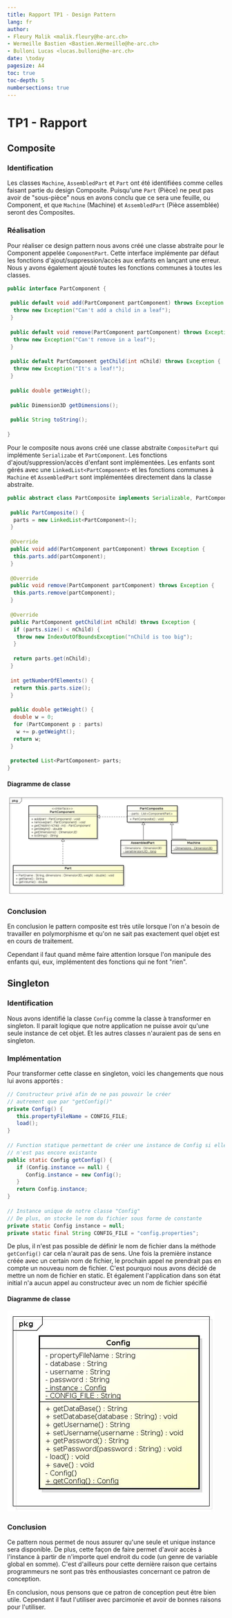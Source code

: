 ```yaml
---
title: Rapport TP1 - Design Pattern
lang: fr
author:
- Fleury Malik <malik.fleury@he-arc.ch>
- Wermeille Bastien <Bastien.Wermeille@he-arc.ch>
- Bulloni Lucas <lucas.bulloni@he-arc.ch>
date: \today
pagesize: A4
toc: true
toc-depth: 5
numbersections: true
---
```


# TP1 - Rapport

## Composite

### Identification

Les classes `Machine`, `AssembledPart` et `Part` ont été identifiées comme celles faisant partie du design Composite. Puisqu'une `Part` (Pièce) ne peut pas avoir de "sous-pièce" nous en avons conclu que ce sera une feuille, ou Component, et que `Machine` (Machine) et `AssembledPart` (Pièce assemblée) seront des Composites.

### Réalisation

Pour réaliser ce design pattern nous avons créé une classe abstraite pour le Component appelée `ComponentPart`. Cette interface implémente par défaut les fonctions d'ajout/suppression/accès aux enfants en lançant une erreur. Nous y avons également ajouté toutes les fonctions communes à toutes les classes.

```java
public interface PartComponent {

 public default void add(PartComponent partComponent) throws Exception {
  throw new Exception("Can't add a child in a leaf");
 }

 public default void remove(PartComponent partComponent) throws Exception {
  throw new Exception("Can't remove in a leaf");
 }

 public default PartComponent getChild(int nChild) throws Exception {
  throw new Exception("It's a leaf!");
 }

 public double getWeight();

 public Dimension3D getDimensions();

 public String toString();

}
```

Pour le composite nous avons créé une classe abstraite `CompositePart` qui implémente `Serializabe` et `PartComponent`. Les fonctions d'ajout/suppression/accès d'enfant sont implémentées. Les enfants sont gérés avec une `LinkedList<PartComponent>` et les fonctions communes à `Machine` et `AssembledPart` sont implémentées directement dans la classe abstraite.


```java
public abstract class PartComposite implements Serializable, PartComponent {

 public PartComposite() {
  parts = new LinkedList<PartComponent>();
 }

 @Override
 public void add(PartComponent partComponent) throws Exception {
  this.parts.add(partComponent);
 }

 @Override
 public void remove(PartComponent partComponent) throws Exception {
  this.parts.remove(partComponent);
 }

 @Override
 public PartComponent getChild(int nChild) throws Exception {
  if (parts.size() < nChild) {
   throw new IndexOutOfBoundsException("nChild is too big");
  }

  return parts.get(nChild);
 }

 int getNumberOfElements() {
  return this.parts.size();
 }

 public double getWeight() {
  double w = 0;
  for (PartComponent p : parts)
   w += p.getWeight();
  return w;
 }

 protected List<PartComponent> parts;
}
```

#### Diagramme de classe

![Composite](composite.jpg)

### Conclusion

En conclusion le pattern composite est très utile lorsque l'on n'a besoin de travailler en polymorphisme et qu'on ne sait pas exactement quel objet est en cours de traitement.

Cependant il faut quand même faire attention lorsque l'on manipule des enfants qui, eux, implémentent des fonctions qui ne font "rien".

## Singleton
### Identification
Nous avons identifié la classe `Config` comme la classe à transformer en singleton. Il parait logique que notre application ne puisse avoir qu'une seule instance de cet objet. Et les autres classes n'auraient pas de sens en singleton.

### Implémentation

Pour transformer cette classe en singleton, voici les changements que nous lui avons apportés :

```java
// Constructeur privé afin de ne pas pouvoir le créer
// autrement que par "getConfig()"
private Config() {
   this.propertyFileName = CONFIG_FILE;
   load();
}

// Function statique permettant de créer une instance de Config si elle
// n'est pas encore existante
public static Config getConfig() {
   if (Config.instance == null) {
      Config.instance = new Config();
   }
   return Config.instance;
}

// Instance unique de notre classe "Config"
// De plus, on stocke le nom du fichier sous forme de constante
private static Config instance = null;
private static final String CONFIG_FILE = "config.properties";
```

De plus, il n'est pas possible de définir le nom de fichier dans la méthode `getConfig()` car cela n'aurait pas de sens. Une fois la première instance créée avec un certain nom de fichier, le prochain appel ne prendrait pas en compte un nouveau nom de fichier. C'est pourquoi nous avons décidé de mettre un nom de fichier en static. Et également l'application dans son état initial n'a aucun appel au constructeur avec un nom de fichier spécifié

#### Diagramme de classe

![Singleton](singleton.jpg)

### Conclusion

Ce pattern nous permet de nous assurer qu'une seule et unique instance sera disponible. De plus, cette façon de faire permet d'avoir accès à l'instance à partir de n'importe quel endroit du code (un genre de variable global en somme).
C'est d'ailleurs pour cette dernière raison que certains programmeurs ne sont pas très enthousiastes concernant ce patron de conception.

En conclusion, nous pensons que ce patron de conception peut être bien utile. Cependant il faut l'utiliser avec parcimonie et avoir de bonnes raisons pour l'utiliser.
